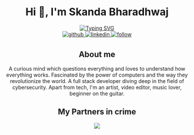 <h1 align="center"> Hi 👋, I'm Skanda Bharadhwaj</h1>

<div align="center">
  <a href="https://git.io/typing-svg"><img src="https://readme-typing-svg.herokuapp.com?font=Fira+Code&weight=700&pause=1000&center=true&vCenter=true&lines=Penetration+Tester;CTF+player;Full+Stack+Developer;ML+enthusiast;Programmer" alt="Typing SVG" /></a>

<div>
  <div align="center">
  <!-- Github link -->
    <a href="https://github.com/Sbj3333" target="_blank">
      <img src=https://img.shields.io/badge/github-%232E3440.svg?&style=for-the-badge&logo=github&logoColor=white alt=github style="margin-bottom: 5px;" />
    </a>
    <!-- Linkedin Link -->
    <a href="https://www.linkedin.com/in/skanda-bharadhwaj-998062228/" target="_blank">
      <img src=https://img.shields.io/badge/linkedin-%232E3440.svg?&style=for-the-badge&logo=linkedin&logoColor=white alt=linkedin style="margin-bottom: 5px;" />
    </a>
    <a href="">
      <img src=https://img.shields.io/badge/follow-%232E87FB.svg?&style=for-the-badge&logo=&logoColor=white alt=follow style="margin-bottom: 5px;" />
    </a>
  </div>


  <div align="center">
    <h2>About me</h2>
    <p>A curious mind which questions everything and loves to understand how everything works. Fascinated by the power of computers and the way they revolutionize the world. A full stack developer diving deep in the field of cybersecurity. Apart from tech, I'm an artist, video editor, music lover, beginner on the guitar.</p>
  </div>

  <div align="center">
    <h2>My Partners in crime</h2>
    <p align="center">
      <a href="https://skillicons.dev">
        <img src="https://skillicons.dev/icons?i=js,html,css,react,anaconda,arduino,aws,bash,c,cpp,docker,express,npm,nodejs,firebase,mongodb,git,github,go,linux,neovim,vim,opencv,p5js,sublime,vscode,tailwind,tensorflow,ubuntu" />
      </a>
    </p>

  </div>
</div>
